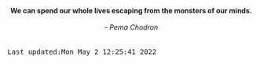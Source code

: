
<div align="center"><b><span>We can spend our whole lives escaping from the monsters of our minds.</span></b><br><br><i> - Pema Chodron</i></div>
<br><br><kbd>Last updated:Mon May  2 12:25:41 2022</kbd>
